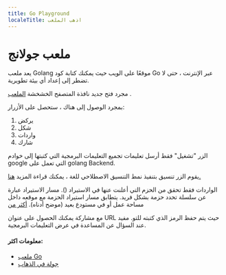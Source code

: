 ```yaml
---
title: Go Playground
localeTitle: اذهب الملعب
---
```

# ملعب جولانج

يعد ملعب Golang موقعًا على الويب حيث يمكنك كتابة كود Go عبر الإنترنت ، حتى لا تضطر إلى إعداد أي بيئة تطويرية.

مجرد فتح جديد نافذة المتصفح الخشخشة [الملعب](https://play.golang.org) .

بمجرد الوصول إلى هناك ، ستحصل على الأزرار:

1.  يركض
2.  شكل
3.  واردات
4.  شارك

الزر "تشغيل" فقط أرسل تعليمات تجميع التعليمات البرمجية التي كتبتها إلى خوادم google التي تعمل على golang Backend.

يقوم الزر تنسيق بتنفيذ نمط التنسيق الاصطلاحي للغة ، يمكنك قراءة المزيد [هنا.](https://golang.org/pkg/fmt/)

الواردات فقط تحقق من الحزم التي أعلنت عنها في الاستيراد (). مسار الاستيراد عبارة عن سلسلة تحدد حزمة بشكل فريد. يتطابق مسار استيراد الحزمة مع موقعه داخل مساحة عمل أو في مستودع بعيد (موضح أدناه). [أكثر من](https://golang.org/doc/code.html#ImportPaths)

مع مشاركة يمكنك الحصول على عنوان URL حيث يتم حفظ الرمز الذي كتبته للتو. مفيد عند السؤال عن المساعدة في عرض التعليمات البرمجية.

#### معلومات اكثر:

*   [ملعب Go](https://play.golang.org/)
*   [جولة في الذهاب](https://tour.golang.org/welcome/4)